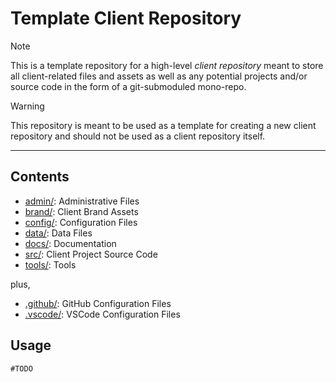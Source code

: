 # Template Client Repository

> [!NOTE]
> This is a template repository for a high-level *client repository* meant to store all client-related files and assets as well as any potential
> projects and/or source code in the form of a git-submoduled mono-repo.

> [!WARNING]
> This repository is meant to be used as a template for creating a new client repository and should not be used as a client repository itself.

***

## Contents

- [admin/](admin/): Administrative Files
- [brand/](brand/): Client Brand Assets
- [config/](config/): Configuration Files
- [data/](data/): Data Files
- [docs/](docs/): Documentation
- [src/](src/): Client Project Source Code
- [tools/](tools/): Tools

plus,

- [.github/](.github/): GitHub Configuration Files
- [.vscode/](.vscode/): VSCode Configuration Files

## Usage

`#TODO`
